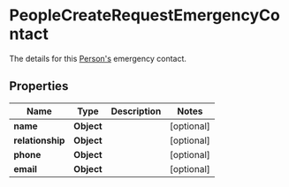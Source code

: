 

# PeopleCreateRequestEmergencyContact

The details for this [Person's](https://developers.intellihr.io/docs/v1/) emergency contact.

## Properties

| Name | Type | Description | Notes |
|------------ | ------------- | ------------- | -------------|
|**name** | **Object** |  |  [optional] |
|**relationship** | **Object** |  |  [optional] |
|**phone** | **Object** |  |  [optional] |
|**email** | **Object** |  |  [optional] |



